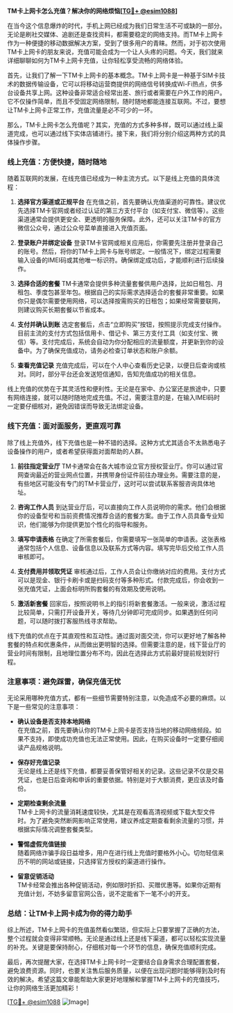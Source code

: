 **TM卡上网卡怎么充值？解决你的网络烦恼[[TG💪+ @esim1088](https://t.me/s/esim1088)]**

在当今这个信息爆炸的时代，手机上网已经成为我们日常生活不可或缺的一部分。无论是刷社交媒体、追剧还是查找资料，都需要稳定的网络支持。而TM卡上网卡作为一种便捷的移动数据解决方案，受到了很多用户的青睐。然而，对于初次使用TM卡上网卡的朋友来说，充值可能会成为一个让人头疼的问题。今天，我们就来详细聊聊如何为TM卡上网卡充值，让你轻松享受流畅的网络体验。

首先，让我们了解一下TM卡上网卡的基本概念。TM卡上网卡是一种基于SIM卡技术的数据传输设备，它可以将移动运营商提供的网络信号转换成Wi-Fi热点，供多台设备共享上网。这种设备非常适合经常出差、旅行或者需要在户外工作的用户。它不仅操作简单，而且不受固定网络限制，随时随地都能连接互联网。不过，要想让TM卡上网卡正常工作，充值流量是必不可少的一环。

那么，TM卡上网卡怎么充值呢？其实，充值的方式多种多样，既可以通过线上渠道完成，也可以通过线下实体店铺进行。接下来，我们将分别介绍这两种方式的具体操作步骤。

### **线上充值：方便快捷，随时随地**

随着互联网的发展，在线充值已经成为一种主流方式。以下是线上充值的具体流程：

1. **选择官方渠道或正规平台**
   在充值之前，首先要确认充值渠道的可靠性。建议优先选择TM卡官网或者经过认证的第三方支付平台（如支付宝、微信等）。这些渠道通常会提供更安全、更透明的服务保障。此外，还可以关注TM卡的官方微信公众号，通过公众号菜单直接进入充值页面。

2. **登录账户并绑定设备**
   登录TM卡官网或相关应用后，你需要先注册并登录自己的账号。然后，将你的TM卡上网卡与账号绑定。一般情况下，绑定过程需要输入设备的IMEI码或其他唯一标识符。确保绑定成功后，才能顺利进行后续操作。

3. **选择合适的套餐**
   TM卡通常会提供多种流量套餐供用户选择，比如日租包、月租包、季度包甚至年包。根据自己的实际需求选择适合的套餐非常重要。如果你只是偶尔需要使用网络，可以选择按需购买的日租包；如果经常需要联网，则建议购买长期套餐以节省成本。

4. **支付并确认到账**
   选定套餐后，点击“立即购买”按钮，按照提示完成支付操作。目前主流的支付方式包括信用卡、借记卡、第三方支付工具（如支付宝、微信）等。支付完成后，系统会自动为你分配相应的流量额度，并更新到你的设备中。为了确保充值成功，请务必检查订单状态和账户余额。

5. **查看充值记录**
   充值完成后，可以在个人中心查看历史记录，以便日后查询或核对。同时，部分平台还会发送短信通知，告知充值成功的相关信息。

线上充值的优势在于其灵活性和便利性。无论是在家中、办公室还是旅途中，只要有网络连接，就可以随时随地完成充值。不过，需要注意的是，在输入IMEI码时一定要仔细核对，避免因错误而导致无法绑定设备。

### **线下充值：面对面服务，更直观可靠**

除了线上充值外，线下充值也是一种不错的选择。这种方式尤其适合不太熟悉电子设备操作的用户，或者希望获得面对面帮助的人群。

1. **前往指定营业厅**
   TM卡通常会在各大城市设立官方授权营业厅。你可以通过官网查询最近的营业网点位置，并携带身份证件前往办理业务。需要注意的是，有些地区可能没有专门的TM卡营业厅，这时可以尝试联系客服咨询具体地址。

2. **咨询工作人员**
   到达营业厅后，可以直接向工作人员说明你的需求。他们会根据你的设备型号和当前资费情况推荐合适的套餐方案。由于工作人员具备专业知识，他们能够为你提供更加个性化的指导和服务。

3. **填写申请表格**
   在确定了所需套餐后，你需要填写一张简单的申请表。这张表格通常包括个人信息、设备信息以及联系方式等内容。填写完毕后交给工作人员审核即可。

4. **支付费用并领取凭证**
   审核通过后，工作人员会让你缴纳对应的费用。支付方式可以是现金、银行卡刷卡或是扫码支付等多种形式。付款完成后，你会收到一张充值凭证，上面会标明所购套餐的有效期及使用说明。

5. **激活新套餐**
   回家后，按照说明书上的指引将新套餐激活。一般来说，激活过程比较简单，只需打开设备开关，等待几分钟即可完成同步。如果遇到任何问题，可以随时拨打客服热线寻求帮助。

线下充值的优点在于其直观性和互动性。通过面对面交流，你可以更好地了解各种套餐的特点和优惠条件，从而做出更明智的选择。但需要注意的是，线下营业厅的营业时间有限制，且地理位置分布不均，因此在选择此方式前最好提前规划好行程。

### **注意事项：避免踩雷，确保充值无忧**

无论采用哪种充值方式，都有一些细节需要特别注意，以免造成不必要的麻烦。以下是一些常见的注意事项：

- **确认设备是否支持本地网络**  
  在充值之前，首先要确认你的TM卡上网卡是否支持当地的移动网络频段。如果不支持，即使成功充值也无法正常使用。因此，在购买设备时一定要仔细阅读产品规格说明。

- **保存好充值记录**  
  无论是线上还是线下充值，都要妥善保管好相关的记录。这些记录不仅是交易凭证，也是日后查询和申诉的重要依据。特别是对于大额消费，更应该及时备份。

- **定期检查剩余流量**  
  TM卡上网卡的流量消耗速度较快，尤其是在观看高清视频或下载大型文件时。为了避免突然断网影响正常使用，建议养成定期查看剩余流量的习惯，并根据实际情况调整套餐类型。

- **警惕虚假充值链接**  
  随着网络诈骗手段日益增多，用户在进行线上充值时要格外小心。切勿轻信来历不明的网站或链接，只选择官方授权的渠道进行操作。

- **留意促销活动**  
  TM卡经常会推出各种促销活动，例如限时折扣、买赠优惠等。如果你近期有充值计划，不妨多留意官网公告，说不定能省下一笔不小的开支。

### **总结：让TM卡上网卡成为你的得力助手**

综上所述，TM卡上网卡的充值虽然看似繁琐，但实际上只要掌握了正确的方法，整个过程就会变得非常顺畅。无论是通过线上还是线下渠道，都可以轻松实现流量的补充。关键是要保持耐心，仔细核对每一个环节的信息，确保充值顺利完成。

最后，再次提醒大家，在选择TM卡上网卡时一定要结合自身需求合理配置套餐，避免浪费资源。同时，也要关注售后服务质量，以便在出现问题时能够得到及时有效的解决。希望这篇文章能帮助大家更好地理解和掌握TM卡上网卡的充值技巧，让你的网络生活更加精彩！

[[TG💪+ @esim1088](https://t.me/s/esim1088) ![Image](https://i.postimg.cc/4NQfJmqS/Snipaste-2025-05-13-00-14-12.png)]